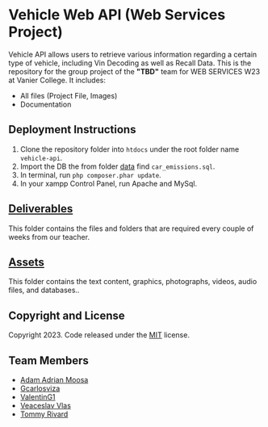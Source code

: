 # Vehicle Web API (Web Services Project)

Vehicle API allows users to retrieve various information regarding a certain type of vehicle, including Vin Decoding as well as Recall Data.
This is the repository for the group project of the **"TBD"** team for WEB SERVICES W23 at Vanier College. It includes:

- All files (Project File, Images)
- Documentation

## Deployment Instructions
1. Clone the repository folder into `htdocs` under the root folder name `vehicle-api`.
2. Import the DB the from folder [data](/data) find `car_emissions.sql`.
3. In terminal, run `php composer.phar update`.
4. In your xampp Control Panel, run Apache and MySql.

## [Deliverables](/Deliverables)
This folder contains the files and folders that are required every couple of weeks from our teacher.

## [Assets](/Assets)
This folder contains the text content, graphics, photographs, videos, audio files, and databases..

## Copyright and License

Copyright 2023. Code released under the [MIT](https://github.com/Septer7/VehicleIndex/blob/main/LICENSE) license.

## Team Members
- [Adam Adrian Moosa](https://github.com/Septer7)
- [Gcarlosviza](https://github.com/Gcarlosviza)
- [ValentinG1](https://github.com/ValentinG1)
- [Veaceslav Vlas](https://github.com/vlasslavic)
- [Tommy Rivard](https://github.com/triv117)
